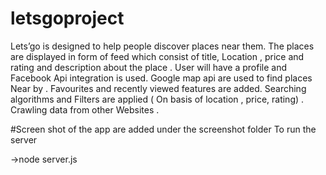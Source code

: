 # letsgoproject

 Lets’go is designed to help people discover places near them. The places are displayed in form of feed which consist of title, Location , price and rating and description about the place . User will have a profile and Facebook Api integration is used. Google map api are used to find places Near by . Favourites and recently viewed features are added. Searching algorithms and Filters are applied (  On basis of location , price, rating) . Crawling data from other Websites .  
 
 
 #Screen shot of the app are added under the screenshot folder
 To run the server 
 
 ->node server.js
